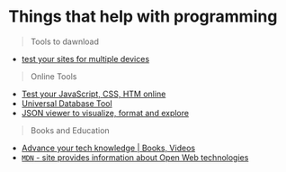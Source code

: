 # Things that help with programming

>Tools to dawnload

- [test your sites for multiple devices](https://responsively.app/)

>Online Tools

- [Test your JavaScript, CSS, HTM online](https://jsfiddle.net/)
- [Universal Database Tool](https://dbeaver.io/)
- [JSON viewer to visualize, format and explore](https://jsoncrack.com/)

>Books and Education

- [Advance your tech knowledge | Books, Videos](https://www.packtpub.com/en-us)
- [`MDN` -  site provides information about Open Web technologies](https://developer.mozilla.org/en-US/)
